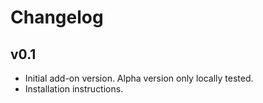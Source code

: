 # Changelog

## v0.1

- Initial add-on version. Alpha version only locally tested.
- Installation instructions.

